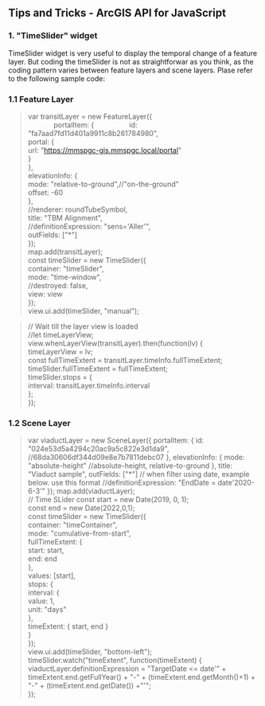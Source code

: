 ## Tips and Tricks - ArcGIS API for JavaScript

### 1. "TimeSlider" widget
TimeSlider widget is very useful to display the temporal change of a feature layer. But coding the timeSlider is not as straightforwar as you think,
as the coding pattern varies between feature layers and scene layers. Plase refer to the following sample code:
### 1.1 Feature Layer
>var transitLayer = new FeatureLayer({  
             portalItem: {
                 id: "fa7aad7fd11d401a9911c8b261784980",  
          portal: {  
            url: "https://mmspgc-gis.mmspgc.local/portal"  
          }  
        },  
        elevationInfo: {  
          mode: "relative-to-ground",//"on-the-ground"  
          offset: -60  
        },  
         //renderer: roundTubeSymbol,  
         title: "TBM Alignment",  
         //definitionExpression: "sens='Aller'",  
         outFields: ["*"]  
        });  
        map.add(transitLayer);  
                const timeSlider = new TimeSlider({  
          container: "timeSlider",  
          mode: "time-window",  
          //destroyed: false,  
          view: view  
       });  
       view.ui.add(timeSlider, "manual");  
  
  >// Wait till the layer view is loaded  
  //let timeLayerView;  
        view.whenLayerView(transitLayer).then(function(lv) {  
          timeLayerView = lv;  
          const fullTimeExtent = transitLayer.timeInfo.fullTimeExtent;  
          timeSlider.fullTimeExtent = fullTimeExtent;  
          timeSlider.stops = {  
            interval: transitLayer.timeInfo.interval  
          };  
});  

### 1.2 Scene Layer
>var viaductLayer = new SceneLayer({
            portalItem: {
            id: "024e53d5a4294c20ac9a5c822e3d1da9", //68da30606df344d09e8e7b7811debc07
          },
          elevationInfo: {
          mode: "absolute-height" //absolute-height, relative-to-ground
        },
            title: "Viaduct sample",
            outFields: ["*"]
            // when filter using date, example below. use this format
            //definitionExpression: "EndDate = date'2020-6-3'"
          });
          map.add(viaductLayer);  
>// Time SLider
const start = new Date(2019, 0, 1);  
const end = new Date(2022,0,1);  
const timeSlider = new TimeSlider({  
    container: "timeContainer",  
    mode: "cumulative-from-start",  
    fullTimeExtent: {  
        start: start,  
        end: end  
    },  
    values: [start],  
    stops: {  
        interval: {  
            value: 1,  
            unit: "days"  
        },  
        timeExtent: { start, end }  
    }  
});  
view.ui.add(timeSlider, "bottom-left");  
  timeSlider.watch("timeExtent", function(timeExtent) {  
   viaductLayer.definitionExpression = "TargetDate <= date'" + timeExtent.end.getFullYear() + "-" + (timeExtent.end.getMonth()+1) + "-" + (timeExtent.end.getDate()) +"'";  
  });  
  
